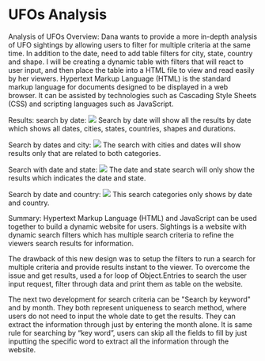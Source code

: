 # UFOs Analysis
Analysis of UFOs
Overview:
Dana wants to provide a more in-depth analysis of UFO sightings by allowing users to filter for multiple criteria at the same time. In addition to the date, need to add table filters for city, state, country and shape. I will be creating a dynamic table with filters that will react to user input, and then place the table into a HTML file to view and read easily by her viewers.
Hypertext Markup Language (HTML) is the standard markup language for documents designed to be displayed in a web browser. It can be assisted by technologies such as Cascading Style Sheets (CSS) and scripting languages such as JavaScript.

Results:
search by date:
![](https://user-images.githubusercontent.com/67460581/94047668-a0e90d80-fd8f-11ea-970e-1e6e3e4060b1.PNG)
Search by date will show all the results by date which shows all dates, cities, states, countries, shapes and durations.

Search by dates and city:
![](https://user-images.githubusercontent.com/67460581/94047853-e73e6c80-fd8f-11ea-81ac-f5f4cd80efef.PNG)
The search with cities and dates will show results only that are related to both categories.

Search with date and state:
![](https://user-images.githubusercontent.com/67460581/94047904-f4f3f200-fd8f-11ea-95b5-987bdfbf9137.PNG)
The date and state search will only show the results which indicates the date and state.

Search by date and country:
![](https://user-images.githubusercontent.com/67460581/94047886-f02f3e00-fd8f-11ea-92c4-8f8511027fb3.PNG)
This search categories only shows by date and country.

Summary:
Hypertext Markup Language (HTML) and JavaScript can be used together to build a dynamic website for users. Sightings is a website with dynamic search filters which has multiple search criteria to refine the viewers search results for information.

The drawback of this new design was to setup the filters to run a search for multiple criteria and provide results instant to the viewer. To overcome the issue and get results, used a for loop of Object.Entries to search the user input request, filter through data and print them as table on the website.

The next two development for search criteria can be "Search by keyword" and by month. They both represent uniqueness to search method, where users do not need to input the whole date to get the results. They can extract the information through just by entering the month alone. It is same rule for searching by “key word”, users can skip all the fields to fill by just inputting the specific word to extract all the information through the website.
